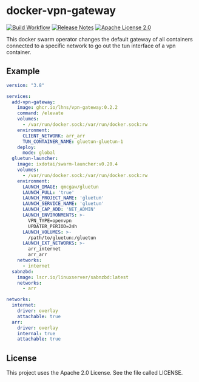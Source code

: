 # docker-vpn-gateway

[![Build Workflow](https://github.com/lhns/docker-vpn-gateway/workflows/build/badge.svg)](https://github.com/lhns/docker-vpn-gateway/actions?query=workflow%3Abuild)
[![Release Notes](https://img.shields.io/github/release/lhns/docker-vpn-gateway.svg?maxAge=3600)](https://github.com/lhns/docker-vpn-gateway/releases/latest)
[![Apache License 2.0](https://img.shields.io/github/license/lhns/docker-vpn-gateway.svg?maxAge=3600)](https://www.apache.org/licenses/LICENSE-2.0)

This docker swarm operator changes the default gateway of all containers connected to a specific network to go out the tun interface of a vpn container.

## Example

```yml
version: "3.8"

services:
  add-vpn-gateway:
    image: ghcr.io/lhns/vpn-gateway:0.2.2
    command: /elevate
    volumes:
      - /var/run/docker.sock:/var/run/docker.sock:rw
    environment:
      CLIENT_NETWORK: arr_arr
      TUN_CONTAINER_NAME: gluetun-gluetun-1
    deploy:
      mode: global
  gluetun-launcher:
    image: ixdotai/swarm-launcher:v0.20.4
    volumes:
      - /var/run/docker.sock:/var/run/docker.sock:rw
    environment:
      LAUNCH_IMAGE: qmcgaw/gluetun
      LAUNCH_PULL: 'true'
      LAUNCH_PROJECT_NAME: 'gluetun'
      LAUNCH_SERVICE_NAME: 'gluetun'
      LAUNCH_CAP_ADD: 'NET_ADMIN'
      LAUNCH_ENVIRONMENTS: >-
        VPN_TYPE=openvpn
        UPDATER_PERIOD=24h
      LAUNCH_VOLUMES: >-
        /path/to/gluetun:/gluetun
      LAUNCH_EXT_NETWORKS: >-
        arr_internet
        arr_arr
    networks:
      - internet
  sabnzbd:
    image: lscr.io/linuxserver/sabnzbd:latest
    networks:
      - arr

networks:
  internet:
    driver: overlay
    attachable: true
  arr:
    driver: overlay
    internal: true
    attachable: true
```

## License

This project uses the Apache 2.0 License. See the file called LICENSE.
